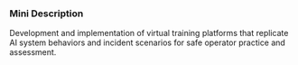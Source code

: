 ### Mini Description

Development and implementation of virtual training platforms that replicate AI system behaviors and incident scenarios for safe operator practice and assessment.
